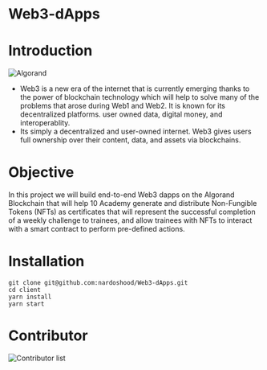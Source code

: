 # Web3-dApps

# Introduction
![Algorand](./Images/Algorand%20-%20Gold%20_%20None.jpeg)
- Web3 is a new era of the internet that is currently emerging thanks to the
power of blockchain technology which will help to solve many of the problems
that arose during Web1 and Web2. It is known for its decentralized platforms. user owned data, digital money, and interoperablity.
- Its simply a decentralized and user-owned internet. Web3 gives users full
ownership over their content, data, and assets via blockchains.
# Objective
 In this project we will build end-to-end Web3 dapps on the Algorand Blockchain that will help 10 Academy generate and distribute Non-Fungible Tokens (NFTs) as certificates that will represent the successful completion of a weekly challenge to trainees, and allow trainees with NFTs to interact with a smart contract to perform pre-defined actions. 


# Installation

    git clone git@github.com:nardoshood/Web3-dApps.git
    cd client
    yarn install 
    yarn start

# Contributor
 ![Contributor list](https://contrib.rocks/image?repo=nardoshood/Web3-dApps)